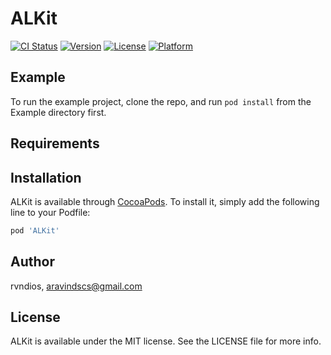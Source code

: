 # ALKit

[![CI Status](http://img.shields.io/travis/rvndios/ALKit.svg?style=flat)](https://travis-ci.org/rvndios/ALKit)
[![Version](https://img.shields.io/cocoapods/v/ALKit.svg?style=flat)](http://cocoapods.org/pods/ALKit)
[![License](https://img.shields.io/cocoapods/l/ALKit.svg?style=flat)](http://cocoapods.org/pods/ALKit)
[![Platform](https://img.shields.io/cocoapods/p/ALKit.svg?style=flat)](http://cocoapods.org/pods/ALKit)

## Example

To run the example project, clone the repo, and run `pod install` from the Example directory first.

## Requirements

## Installation

ALKit is available through [CocoaPods](http://cocoapods.org). To install
it, simply add the following line to your Podfile:

```ruby
pod 'ALKit'
```

## Author

rvndios, aravindscs@gmail.com

## License

ALKit is available under the MIT license. See the LICENSE file for more info.
